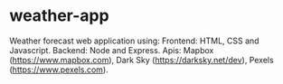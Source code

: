 # weather-app
Weather forecast web application using:
  Frontend:  HTML, CSS and Javascript.
  Backend: Node and Express.
  Apis: Mapbox (https://www.mapbox.com), Dark Sky (https://darksky.net/dev), Pexels (https://www.pexels.com).
